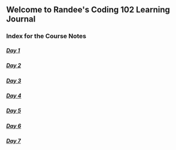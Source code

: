 ## Welcome to Randee's Coding 102 Learning Journal 

### Index for the Course Notes

##### [Day 1](day1.md)
##### [Day 2](day2.md)
##### [Day 3](day3.md)
##### [Day 4](day4.md)
##### [Day 5](day5.md)
##### [Day 6](day6.md)
##### [Day 7](day7.md)
